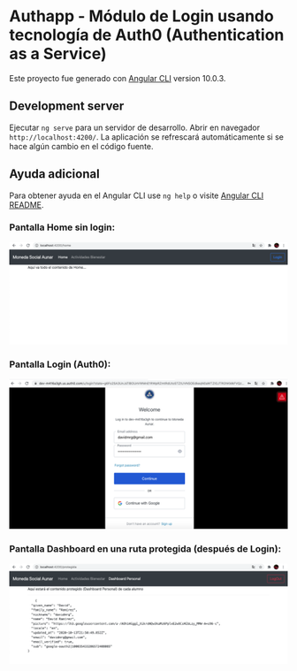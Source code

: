 # Authapp - Módulo de Login usando tecnología de Auth0 (Authentication as a Service)

Este proyecto fue generado con [Angular CLI](https://github.com/angular/angular-cli) version 10.0.3.

## Development server

Ejecutar `ng serve` para un servidor de desarrollo. Abrir en navegador `http://localhost:4200/`. La aplicación se refrescará automáticamente si se hace algún cambio en el código fuente.

## Ayuda adicional

Para obtener ayuda en el Angular CLI use `ng help` o visite [Angular CLI README](https://github.com/angular/angular-cli/blob/master/README.md).

### Pantalla Home sin login:
![](src/assets/home.png)

### Pantalla Login (Auth0):
![](src/assets/login.png)

### Pantalla Dashboard en una ruta protegida (después de Login):
![](src/assets/dashboard.png)

